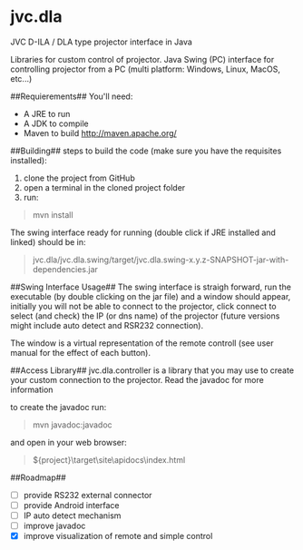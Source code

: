 jvc.dla
=======

JVC D-ILA / DLA type projector interface in Java

Libraries for custom control of projector.
Java Swing (PC) interface for controlling projector from a PC (multi platform: Windows, Linux, MacOS, etc...)

##Requierements##
You'll need:

+ A JRE to run 
+ A JDK to compile
+ Maven to build <http://maven.apache.org/>

##Building##
steps to build the code (make sure you have the requisites installed):

1. clone the project from GitHub
1. open a terminal in the cloned project folder
1. run:

> mvn install

The swing interface ready for running (double click if JRE installed and linked) should be in:
> jvc.dla/jvc.dla.swing/target/jvc.dla.swing-x.y.z-SNAPSHOT-jar-with-dependencies.jar

##Swing Interface Usage##
The swing interface is straigh forward, run the executable (by double clicking on the jar file) and a window should appear, initially you will not be able to connect to the projector, click connect to select (and check) the IP (or dns name) of the projector (future versions might include auto detect and RSR232 connection).

The window is a virtual representation of the remote controll (see user manual for the effect of each button). 

##Access Library##
jvc.dla.controller is a library that you may use to create your custom connection to the projector. Read the javadoc for more information

to create the javadoc run:
> mvn javadoc:javadoc

and open in your web browser:
> ${project}\target\site\apidocs\index.html

##Roadmap##
- [ ] provide RS232 external connector
- [ ] provide Android interface
- [ ] IP auto detect mechanism
- [ ] improve javadoc
- [x] improve visualization of remote and simple control
